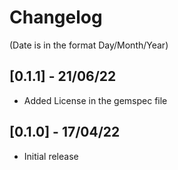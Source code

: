 # Changelog
(Date is in the format Day/Month/Year)

## [0.1.1] - 21/06/22
- Added License in the gemspec file

## [0.1.0] - 17/04/22
- Initial release
